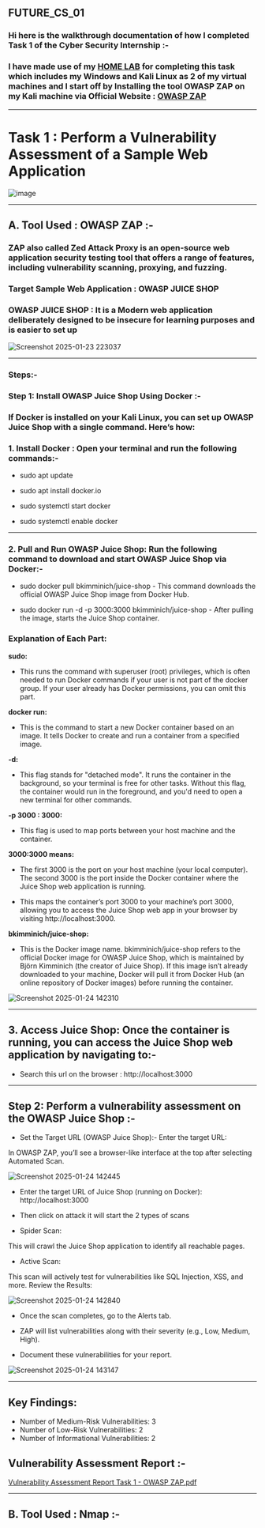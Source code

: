 ## FUTURE_CS_01

### Hi here is the walkthrough documentation of how I completed Task 1 of the Cyber Security Internship :-

### I have made use of my <a href="https://github.com/ABRM2002/BASIC-HOME-LAB/tree/main">**HOME LAB**</a> for completing this task which includes my Windows and Kali Linux as 2 of my virtual machines and I start off by Installing the tool OWASP ZAP on my Kali machine via Official Website : <a href="https://www.zaproxy.org/download"> OWASP ZAP </a>
---
 
# Task 1 : **Perform a Vulnerability Assessment of a Sample Web Application**
![image](https://github.com/user-attachments/assets/eb70a5d2-204d-416e-8c90-1bb03ff6c9f1)

---

## A. Tool Used : **OWASP ZAP** :- 
### **ZAP also called Zed Attack Proxy is an open-source web application security testing tool that offers a range of features, including vulnerability scanning, proxying, and fuzzing.**

### Target Sample Web Application : **OWASP JUICE SHOP**

### **OWASP JUICE SHOP** : **It is a Modern web application deliberately designed to be insecure for learning purposes and is easier to set up**

![Screenshot 2025-01-23 223037](https://github.com/user-attachments/assets/94bf2b23-4b61-4891-b8eb-cc70113ae892)


---

### Steps:-

### Step 1: Install OWASP Juice Shop Using Docker :-

### If Docker is installed on your Kali Linux, you can set up OWASP Juice Shop with a single command. Here’s how:

### 1. Install Docker : Open your terminal and run the following commands:-

- sudo apt update

- sudo apt install docker.io

- sudo systemctl start docker

- sudo systemctl enable docker

---

### 2. Pull and Run OWASP Juice Shop: Run the following command to download and start OWASP Juice Shop via Docker:-

- sudo docker pull bkimminich/juice-shop - This command downloads the official OWASP Juice Shop image from Docker Hub.

- sudo docker run -d -p 3000:3000 bkimminich/juice-shop - After pulling the image, starts the Juice Shop container.

### Explanation of Each Part:

**sudo:**
- This runs the command with superuser (root) privileges, which is often needed to run Docker commands if your user is not part of the docker group.
If your user already has Docker permissions, you can omit this part.

**docker run:**
- This is the command to start a new Docker container based on an image. It tells Docker to create and run a container from a specified image.

**-d:**
- This flag stands for "detached mode". It runs the container in the background, so your terminal is free for other tasks. Without this flag, the container would run in the foreground, and you'd need to open a new terminal for other commands.

**-p 3000 : 3000:**
- This flag is used to map ports between your host machine and the container.

**3000:3000 means:**
- The first 3000 is the port on your host machine (your local computer).
The second 3000 is the port inside the Docker container where the Juice Shop web application is running.

- This maps the container’s port 3000 to your machine’s port 3000, allowing you to access the Juice Shop web app in your browser by visiting http://localhost:3000.

**bkimminich/juice-shop:**
- This is the Docker image name. bkimminich/juice-shop refers to the official Docker image for OWASP Juice Shop, which is maintained by Björn Kimminich (the creator of Juice Shop).
If this image isn’t already downloaded to your machine, Docker will pull it from Docker Hub (an online repository of Docker images) before running the container.

![Screenshot 2025-01-24 142310](https://github.com/user-attachments/assets/063056e3-900b-4d36-b4d0-0cb6b5ac8a88)


---

## 3. Access Juice Shop: Once the container is running, you can access the Juice Shop web application by navigating to:-

- Search this url on the browser : http://localhost:3000

---

## Step 2: Perform a vulnerability assessment on the OWASP Juice Shop :-

- Set the Target URL (OWASP Juice Shop):-
Enter the target URL:

In OWASP ZAP, you’ll see a browser-like interface at the top after selecting Automated Scan.


![Screenshot 2025-01-24 142445](https://github.com/user-attachments/assets/bf0dfa84-866a-4d17-82f4-af09e2b71156)


- Enter the target URL of Juice Shop (running on Docker): http://localhost:3000

- Then click on attack it will start the 2 types of scans

- Spider Scan:

This will crawl the Juice Shop application to identify all reachable pages.

- Active Scan:

This scan will actively test for vulnerabilities like SQL Injection, XSS, and more.
Review the Results:

![Screenshot 2025-01-24 142840](https://github.com/user-attachments/assets/1e185a85-e4f0-4148-af4e-fb593e5051ca)


- Once the scan completes, go to the Alerts tab.

- ZAP will list vulnerabilities along with their severity (e.g., Low, Medium, High).

- Document these vulnerabilities for your report.

![Screenshot 2025-01-24 143147](https://github.com/user-attachments/assets/6e5dcdd5-33de-4959-a274-86563e075586)


---

## Key Findings:

- Number of Medium-Risk Vulnerabilities: 3
- Number of Low-Risk Vulnerabilities: 2
- Number of Informational Vulnerabilities: 2

## **Vulnerability Assessment Report** :-

[Vulnerability Assessment Report Task 1 - OWASP ZAP.pdf](https://github.com/user-attachments/files/18533382/Vulnerability.Assessment.Report.Task.1.-.OWASP.ZAP.pdf)

---

## B. Tool Used : **Nmap** :-





